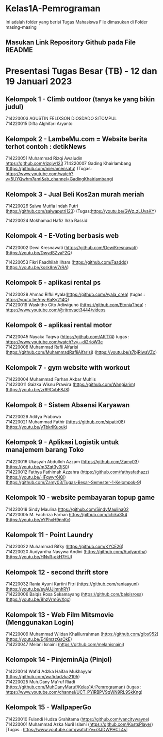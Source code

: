 # Kelas1A-Pemrograman
Ini adalah folder yang berisi Tugas Mahasiswa
File dimasukan di Folder masing-masing

## Masukan Link Repository Github pada File README

# Presentasi Tugas Besar (TB) - 12 dan 19 Januari 2023

## Kelompok 1 - Climb outdoor (tanya ke yang bikin judul)
714220003 AGUSTIN FELIXSON DIOSDADO SITOMPUL <br>
714220015 Difta Alghifari Aryanto  <br>

## Kelompok 2 - LambeMu.com = Website berita terhot contoh : detikNews
714220051 Muhammad Rizqi Awaludin <br> https://github.com/rizqiw123
714220007 Gading Khairlambang (https://github.com/mieramensatu) (Tugas: https://www.youtube.com/watch?v=5UYQwhm7amI&ab_channel=GadingKhairlambang)

## Kelompok 3 - Jual Beli Kos2an murah meriah
714220026 Salwa Mutfia Indah Putri <br> (https://github.com/salwaputri123) (Tugas:https://youtu.be/GWz_zLUvaKY)

714220024 Mokhamad Hafiz Ihza Rassid

## Kelompok 4 - E-Voting berbasis web
714220002 Dewi Kresnawati   (https://github.com/DewiKresnawati) (https://youtu.be/DwydSZyaF2Q) <br>

714220053 Fikri Faadhilah Ilham (https://github.com/Faaddd) (https://youtu.be/kssk8nV7rRA)

## Kelompok 5 - aplikasi rental ps
714220028 Ahmad Rifki Ayala(https://github.com/Ayala_crea) (tugas : https://youtu.be/ms-6qKy214Q)<br>
714220019 Waskitho Cito Adiwiguno (https://github.com/EtoniaThea) : https://www.youtube.com/@ritrovact3444/videos

## Kelompok 6 - aplikasi rental motor
714220045 Nayaka Taqwa (https://github.com/AKT74) tugas : https://www.youtube.com/watch?v=--di2rloW3c <br>
714220008 Muhammad Rafli Alfarisi (https://github.com/MuhammadRafliAlfarisi)  (https://youtu.be/s7bjRiwaVZc)

## Kelompok 7 - gym website with workout
714220004 Muhammad Farhan Akbar Muhlis <br>
714220011 Gaizka Wisnu Prawira (https://github.com/Wangjarim) (https://youtu.be/zr69CxbF8J8) 

## Kelompok 8 - Sistem Absensi Karyawan
714220029 Aditya Prabowo <br>
714220021 Muhammad Fathir (https://github.com/sipatir08) (https://youtu.be/yTbkrlKuouk)

## Kelompok 9 - Aplikasi Logistik untuk manajemem barang Toko
714220016 Ukasyah Abdulloh Azzam (https://github.com/Zamy03) (https://youtu.be/m3Zqt3y3jS0) <br>
714220012 Fathya Fathimah Azzahra (https://github.com/fathyafathazz) (https://youtu.be/-IFqwyr6IQI)<br>
(https://github.com/Zamy03/Tugas-Besar-Semester-1-Kelompok-9)

## Kelompok 10 - website pembayaran topup game
714220018 Sindy Maulina  https://github.com/SindyMaulina02 <br>
714220005 M. Fachriza Farhan https://github.com/Ichika354 (https://youtu.be/eYPhxH9nnKc)

## Kelompok 11 - Point Laundry
714220022 Muhammad Rifky (https://github.com/KYCE26) <br>
714220020 Audyardha Nasywa Andini (https://github.com/Audyardha) (https://youtu.be/HNvR-ekH7HU)

## Kelompok 12 - second thrift store
714220032 Rania Ayuni Kartini Fitri (https://github.com/raniaayuni)  (https://youtu.be/evAUJimnhRY) <br>
714220006 Balqis Rosa Sekamayang (https://github.com/balqisrosa)  (https://youtu.be/8hzVrm6vXqc)

## Kelompok 13 - Web Film Mitsmovie (Menggunakan Login)
714220009 Muhammad Wildan Khalilurrahman (https://github.com/gibs952) (https://youtu.be/E48mzzGsOkE) <br>
714220047 Melani Isnaini (https://github.com/melanisnaini)

## Kelompok 14 - PinjeminAja (Pinjol)
714220014 Wafid Adzka Haifan Mukhayyar (https://github.com/wafidadzka2105) <br>
714220025 Muh.Dany Ma'ruf Riadi (https://github.com/MuhDanyMaruf/Kelas1A-Pemrograman) (tugas : https://www.youtube.com/channel/UCT_PYiRBPV9qWN9RL9SkKng)

## Kelompok 15 - WallpaperGo
714220010 Fulandi Hudza Grahitama (https://github.com/vancitywayne) <br>
714220001 Muhammad Azka Nuril Islami (https://github.com/KostsPlayer) [Tugas : https://www.youtube.com/watch?v=r3JDWPHCL4s]<br>

